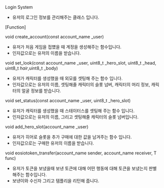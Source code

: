 Login System

- 유저의 로그인 정보를 관리해주는 클래스 입니다.


[Function]

void create_account(const account_name _user)

- 유저가 처음 게임을 접헀을 때 계정을 생성해주는 함수입니다.
- 인자값으로는 유저의 이름을 받습니다.

void set_look(const account_name _user, uint8_t _hero_slot, uint8_t _head, uint8_t _hair_,uint8_t _body)

- 유저가 캐릭터를 생성했을 때 외모를 셋팅해 주는 함수 입니다.
- 인자값으로는 유저의 이름, 셋팅해줄 캐릭터의 슬롯 넘버, 캐릭터의 머리 정보, 캐릭터의 얼굴 정보를 받습니다.
 
void set_status(const account_name _user, uint8_t _hero_slot)
 
- 유저가 캐릭터를 생성했을 때 스테이터스를 셋팅해 주는 함수 입니다.
- 인자값으로는 유저의 이름, 그리고 셋팅해줄 캐릭터의 슬롯 넘버입니다.
 

void add_hero_slot(account_name _user)

- 유저가 히어로 슬롯을 추가 구매에 대한 값을 남겨주는 함수 입니다.
- 인자값으로는 구매한 유저의 이름을 받습니다.


void eosiotoken_transfer(account_name sender, account_name receiver, T func) 

 - 유저가 토큰을 보냈을때 보낸 토큰에 대해 어떤 행동에 대해 토큰을 보냈는지 판별해주는 함수입니다.
 - 보낸이와 수신자 그리고 템플리을 리턴해 줍니다.


